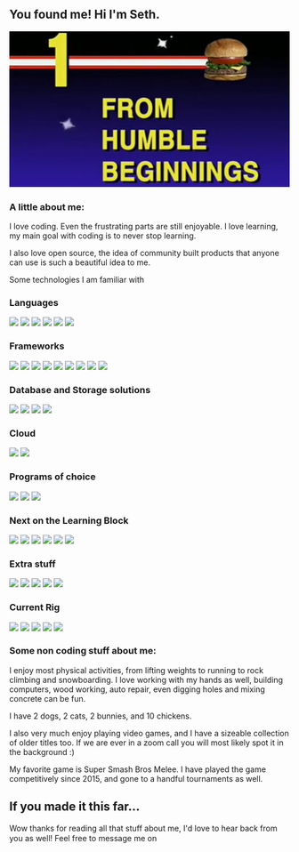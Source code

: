 ## You found me! Hi I'm Seth.

![Header](https://raw.githubusercontent.com/Sethbarrie/Sethbarrie/main/assets/image001.jpg)

### A little about me:

I love coding. Even the frustrating parts are still enjoyable. I love learning, my main goal with coding is to never stop learning.
 
 
I also love open source, the idea of community built products that anyone can use is such a beautiful idea to me. 

Some technologies I am familiar with

### Languages
![](https://img.shields.io/badge/Code-Javascript-informational?style=flat&logo=javascript&logoColor=white&color=2bbc8a)
![](https://img.shields.io/badge/Code-React.js-informational?style=flat&logo=react&logoColor=white&color=2bbc8a)
![](https://img.shields.io/badge/Code-Ruby_on_Rails-informational?style=flat&logo=ruby-on-rails&logoColor=white&color=2bbc8a)
![](https://img.shields.io/badge/Code-Ruby-informational?style=flat&logo=ruby&logoColor=white&color=2bbc8a)
![](https://img.shields.io/badge/Code-HTML5-informational?style=flat&logo=HTML5&logoColor=white&color=2bbc8a)
![](https://img.shields.io/badge/Code-CSS3-informational?style=flat&logo=css3&logoColor=white&color=2bbc8a)

### Frameworks
![](https://img.shields.io/badge/Framework-redux-informational?style=flat&logo=redux&logoColor=white&color=2bbc8a)
![](https://img.shields.io/badge/Framework-React_Router-informational?style=flat&logo=react-router&logoColor=white&color=2bbc8a)
![](https://img.shields.io/badge/Framework-Git-informational?style=flat&logo=git&logoColor=white&color=2bbc8a)
![](https://img.shields.io/badge/Framework-Node.js-informational?style=flat&logo=node.js&logoColor=white&color=2bbc8a)
![](https://img.shields.io/badge/Framework-Express-informational?style=flat&logo=express&logoColor=white&color=2bbc8a)
![](https://img.shields.io/badge/Framework-Sass-informational?style=flat&logo=sass&logoColor=white&color=2bbc8a)
![](https://img.shields.io/badge/Framework-Webpack-informational?style=flat&logo=webpack&logoColor=white&color=2bbc8a)
![](https://img.shields.io/badge/Framework-Jquery-informational?style=flat&logo=jquery&logoColor=white&color=2bbc8a)
![](https://img.shields.io/badge/Framework-Postman-informational?style=flat&logo=postman&logoColor=white&color=2bbc8a)

### Database and Storage solutions
![](https://img.shields.io/badge/DB-mongoDB-informational?style=flat&logo=mongodb&logoColor=white&color=2bbc8a)
![](https://img.shields.io/badge/DB-AWS-informational?style=flat&logo=amazon-aws&logoColor=white&color=2bbc8a)
![](https://img.shields.io/badge/DB-postgreSQL-informational?style=flat&logo=postgresql&logoColor=white&color=2bbc8a)
![](https://img.shields.io/badge/Homepage-MDN-informational?style=flat&logo=mdn-web-docs&logoColor=white&color=2bbc8a)

### Cloud
![](https://img.shields.io/badge/Cloud-Heroku-informational?style=flat&logo=heroku&logoColor=white&color=2bbc8a)
![](https://img.shields.io/badge/Cloud-Netlify-informational?style=flat&logo=netlify&logoColor=white&color=2bbc8a)

### Programs of choice
![](https://img.shields.io/badge/OS-Ubuntu-informational?style=flat&logo=ubuntu&logoColor=white&color=2bbc8a)
![](https://img.shields.io/badge/OS-Windows-informational?style=flat&logo=windows&logoColor=white&color=2bbc8a)
![](https://img.shields.io/badge/Editor-Visual_Studios-informational?style=flat&logo=visual-studio-code&logoColor=white&color=2bbc8a)

### Next on the Learning Block
![](https://img.shields.io/badge/Funsies-GCN-informational?style=flat&logo=nintendo-gamecube&logoColor=white&color=2bbc8a)
![](https://img.shields.io/badge/Funsies-GCN-informational?style=flat&logo=nintendo-gamecube&logoColor=white&color=2bbc8a)
![](https://img.shields.io/badge/Language-C-informational?style=flat&logo=c&logoColor=white&color=2bbc8a)
![](https://img.shields.io/badge/Cloud-Google_Cloud-informational?style=flat&logo=google-cloud&logoColor=white&color=2bbc8a)
![](https://img.shields.io/badge/Cloud-Microsoft_Azure-informational?style=flat&logo=microsoft-azure&logoColor=white&color=2bbc8a)
![](https://img.shields.io/badge/Framework-Jest-informational?style=flat&logo=jest&logoColor=white&color=2bbc8a)


### Extra stuff
![](https://img.shields.io/badge/Funsies-Steam-informational?style=flat&logo=steam&logoColor=white&color=2bbc8a)
![](https://img.shields.io/badge/Funsies-Spotify-informational?style=flat&logo=spotify&logoColor=white&color=2bbc8a)
![](https://img.shields.io/badge/Funsies-GCN-informational?style=flat&logo=nintendo-gamecube&logoColor=white&color=2bbc8a)
![](https://img.shields.io/badge/Funsies-Hack_the_Box-informational?style=flat&logo=hack-the-box&logoColor=white&color=2bbc8a)
![](https://img.shields.io/badge/Funsies-AI_Dungeon-informational?style=flat&logo=ai-dungeon&logoColor=white&color=2bbc8a)

### Current Rig
![](https://img.shields.io/badge/Motherboard-Asus-informational?style=flat&logo=asus&logoColor=white&color=2bbc8a)
![](https://img.shields.io/badge/Processor-Intel_8700k-informational?style=flat&logo=intel&logoColor=white&color=2bbc8a)
![](https://img.shields.io/badge/GPU-NVidia_GTX_1080ti-informational?style=flat&logo=nvidia&logoColor=white&color=2bbc8a)
![](https://img.shields.io/badge/RAM,_AIO,_PS-Corsair-informational?style=flat&logo=corsair&logoColor=white&color=2bbc8a)
![](https://img.shields.io/badge/Storage-WD-Black-informational?style=flat&logo=wd&logoColor=white&color=2bbc8a)


### Some non coding stuff about me: 

I enjoy most physical activities, from lifting weights to running to rock climbing and snowboarding. I love working with my hands as well, building computers, wood working, auto repair, even digging holes and mixing concrete can be fun.

I have 2 dogs, 2 cats, 2 bunnies, and 10 chickens.

I also very much enjoy playing video games, and I have a sizeable collection of older titles too. If we are ever in a zoom call you will most likely spot it in the background :)
  
My favorite game is Super Smash Bros Melee. I have played the game competitively since 2015, and gone to a handful tournaments as well. 


## If you made it this far...

Wow thanks for reading all that stuff about me, I'd love to hear back from you as well! Feel free to message me on <span> [<img src='https://simpleicons.org/icons/linkedin.svg' height='15' width='15' />](https://www.linkedin.com/in/seth-barrie-0502701bb/) [<img src='https://simpleicons.org/icons/angellist.svg' height='15' width='15' />](https://angel.co/u/seth-barrie) [<img src='https://simpleicons.org/icons/stackoverflow.svg' height='15' width='15' />](https://stackoverflow.com/users/13646198/sethb) [<img src='https://simpleicons.org/icons/leetcode.svg' height='15' width='15' />](https://leetcode.com/sethbarrie/) [<img src='https://simpleicons.org/icons/gmail.svg' height='15' width='15' />](mailto:sethbarrie@gmail.com)</span>


